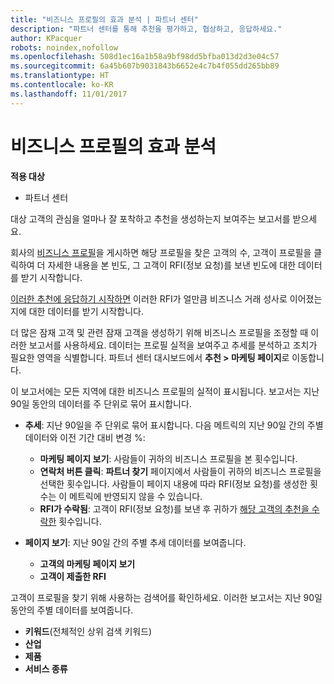 ```yaml
---
title: "비즈니스 프로필의 효과 분석 | 파트너 센터"
description: "파트너 센터를 통해 추천을 평가하고, 협상하고, 응답하세요."
author: KPacquer
robots: noindex,nofollow
ms.openlocfilehash: 508d1ec16a1b58a9bf98dd5bfba013d2d3e04c57
ms.sourcegitcommit: 6a45b607b9031843b6652e4c7b4f055dd265bb89
ms.translationtype: HT
ms.contentlocale: ko-KR
ms.lasthandoff: 11/01/2017
---
```

# <a name="analyze-the-effectiveness-of-your-business-profile"></a>비즈니스 프로필의 효과 분석
<!-- 
https://go.microsoft.com/fwlink/?linkid=849120
-->

**적용 대상**

-  파트너 센터

대상 고객의 관심을 얼마나 잘 포착하고 추천을 생성하는지 보여주는 보고서를 받으세요.

회사의 [비즈니스 프로필](create-a-marketing-profile.md)을 게시하면 해당 프로필을 찾은 고객의 수, 고객이 프로필을 클릭하여 더 자세한 내용을 본 빈도, 그 고객이 RFI(정보 요청)를 보낸 빈도에 대한 데이터를 받기 시작합니다. 

[이러한 추천에 응답하기 시작하면](responding-to-referrals.md) 이러한 RFI가 얼만큼 비즈니스 거래 성사로 이어졌는지에 대한 데이터를 받기 시작합니다.

더 많은 잠재 고객 및 관련 잠재 고객을 생성하기 위해 비즈니스 프로필을 조정할 때 이러한 보고서를 사용하세요. 데이터는 프로필 실적을 보여주고 추세를 분석하고 조치가 필요한 영역을 식별합니다. 파트너 센터 대시보드에서 **추천 > 마케팅 페이지**로 이동합니다.

이 보고서에는 모든 지역에 대한 비즈니스 프로필의 실적이 표시됩니다. 보고서는 지난 90일 동안의 데이터를 주 단위로 묶어 표시합니다.

*  **추세**: 지난 90일을 주 단위로 묶어 표시합니다. 다음 메트릭의 지난 90일 간의 주별 데이터와 이전 기간 대비 변경 %:

   * **마케팅 페이지 보기**: 사람들이 귀하의 비즈니스 프로필을 본 횟수입니다.
   * **연락처 버튼 클릭**: **파트너 찾기** 페이지에서 사람들이 귀하의 비즈니스 프로필을 선택한 횟수입니다. 사람들이 페이지 내용에 따라 RFI(정보 요청)를 생성한 횟수는 이 메트릭에 반영되지 않을 수 있습니다.
   * **RFI가 수락됨**: 고객이 RFI(정보 요청)를 보낸 후 귀하가 [해당 고객의 추천을 수락한](responding-to-referrals.md) 횟수입니다.


*  **페이지 보기**: 지난 90일 간의 주별 추세 데이터를 보여줍니다.
   *  **고객의 마케팅 페이지 보기**
   *  **고객이 제출한 RFI**

고객이 프로필을 찾기 위해 사용하는 검색어를 확인하세요. 이러한 보고서는 지난 90일 동안의 주별 데이터를 보여줍니다.

*  **키워드**(전체적인 상위 검색 키워드) 
*  **산업**
*  **제품**
*  **서비스 종류**

